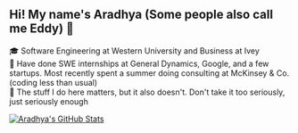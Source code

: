 ## Hi! My name's Aradhya (Some people also call me Eddy) 👋

🎓 Software Engineering at Western University and Business at Ivey <br/>
💼 Have done SWE internships at General Dynamics, Google, and a few startups. Most recently spent a summer doing consulting at McKinsey & Co. (coding less than usual) <br/>
🙌 The stuff I do here matters, but it also doesn't. Don't take it too seriously, just seriously enough <br/>

[![Aradhya's GitHub Stats](https://github-readme-stats.vercel.app/api?username=Aradhya-B&show_icons=true&title_color=fff&icon_color=79ff97&text_color=9f9f9f&bg_color=151515)](https://github.com/Aradhya-B)
<!--[![Aradhya's Most Used Languages](https://github-readme-stats.sabesansathananthan.vercel.app/api/top-langs/?username=Aradhya-B&layout=compact&theme=radical)](https://github.com/Aradhya-B)-->
